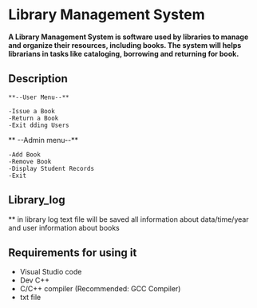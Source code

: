 # Library Management System 

**A Library Management System is software used by libraries to manage and organize their resources, including books. The system will helps librarians in tasks like cataloging, borrowing and returning for book.**

## Description

    **--User Menu--**
    
    -Issue a Book    
    -Return a Book
    -Exit dding Users
    
   ** --Admin menu--**
    
    -Add Book
    -Remove Book
    -Display Student Records
    -Exit    

##  Library_log
** in library log text file will be saved all information about data/time/year and user information about books

## Requirements for using it

- Visual Studio code
- Dev C++
- C/C++ compiler (Recommended: GCC Compiler)
- txt file




